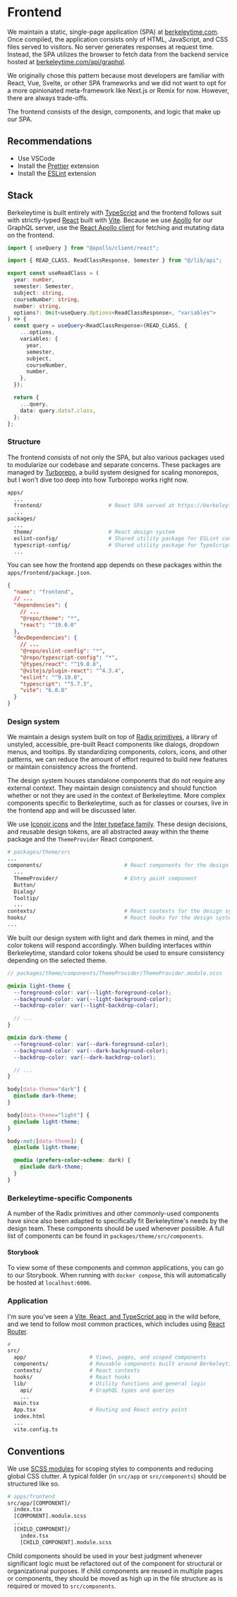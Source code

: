 # Frontend

We maintain a static, single-page application (SPA) at [berkeleytime.com](https://berkeleytime.com). Once compiled, the application consists only of HTML, JavaScript, and CSS files served to visitors. No server generates responses at request time. Instead, the SPA utilizes the browser to fetch data from the backend service hosted at [berkeleytime.com/api/graphql](https://berkeleytime.com/api/graphql).

We originally chose this pattern because most developers are familiar with React, Vue, Svelte, or other SPA frameworks and we did not want to opt for a more opinionated meta-framework like Next.js or Remix for now. However, there are always trade-offs.

The frontend consists of the design, components, and logic that make up our SPA.

## Recommendations

- Use VSCode
- Install the [Prettier](https://marketplace.visualstudio.com/items?itemName=esbenp.prettier-vscode) extension
- Install the [ESLint](https://marketplace.visualstudio.com/items?itemName=dbaeumer.vscode-eslint) extension

## Stack

Berkeleytime is built entirely with [TypeScript](https://www.typescriptlang.org/) and the frontend follows suit with strictly-typed [React](https://react.dev/) built with [Vite](https://vite.dev/). Because we use [Apollo](https://www.apollographql.com/docs) for our GraphQL server, use the [React Apollo client](https://www.apollographql.com/docs/react) for fetching and mutating data on the frontend.

```typescript
import { useQuery } from "@apollo/client/react";

import { READ_CLASS, ReadClassResponse, Semester } from "@/lib/api";

export const useReadClass = (
  year: number,
  semester: Semester,
  subject: string,
  courseNumber: string,
  number: string,
  options?: Omit<useQuery.Options<ReadClassResponse>, "variables">
) => {
  const query = useQuery<ReadClassResponse>(READ_CLASS, {
    ...options,
    variables: {
      year,
      semester,
      subject,
      courseNumber,
      number,
    },
  });

  return {
    ...query,
    data: query.data?.class,
  };
};
```

### Structure

The frontend consists of not only the SPA, but also various packages used to modularize our codebase and separate concerns. These packages are managed by [Turborepo](https://turbo.build/repo/docs), a build system designed for scaling monorepos, but I won't dive too deep into how Turborepo works right now.

```bash
apps/
  ...
  frontend/                     # React SPA served at https://berkeleytime.com
  ...
packages/
  ...
  theme/                        # React design system
  eslint-config/                # Shared utility package for ESLint configuration files
  typescript-config/            # Shared utility package for TypeScript configured files
  ...
```

You can see how the frontend app depends on these packages within the `apps/frontend/package.json`.

```json
{
  "name": "frontend",
  // ...
  "dependencies": {
    // ...
    "@repo/theme": "*",
    "react": "^19.0.0"
  },
  "devDependencies": {
    // ...
    "@repo/eslint-config": "*",
    "@repo/typescript-config": "*",
    "@types/react": "^19.0.8",
    "@vitejs/plugin-react": "^4.3.4",
    "eslint": "^9.19.0",
    "typescript": "^5.7.3",
    "vite": "6.0.8"
  }
}
```

### Design system

We maintain a design system built on top of [Radix primitives](https://www.radix-ui.com/primitives), a library of unstyled, accessible, pre-built React components like dialogs, dropdown menus, and tooltips. By standardizing components, colors, icons, and other patterns, we can reduce the amount of effort required to build new features or maintain consistency across the frontend.

The design system houses standalone components that do not require any external context. They maintain design consistency and should function whether or not they are used in the context of Berkeleytime. More complex components specific to Berkeleytime, such as for classes or courses, live in the frontend app and will be discussed later.

We use [Iconoir icons](https://iconoir.com/) and the [Inter typeface family](https://rsms.me/inter/). These design decisions, and reusable design tokens, are all abstracted away within the theme package and the `ThemeProvider` React component.

```bash
# packages/theme/src
...
components/                          # React components for the design system
  ...
  ThemeProvider/                     # Entry point component
  Button/
  Dialog/
  Tooltip/
  ...
contexts/                            # React contexts for the design system
hooks/                               # React hooks for the design system
...
```

We built our design system with light and dark themes in mind, and the color tokens will respond accordingly. When building interfaces within Berkeleytime, standard color tokens should be used to ensure consistency depending on the selected theme.

```scss
// packages/theme/components/ThemeProvider/ThemeProvider.module.scss

@mixin light-theme {
  --foreground-color: var(--light-foreground-color);
  --background-color: var(--light-background-color);
  --backdrop-color: var(--light-backdrop-color);

  // ...
}

@mixin dark-theme {
  --foreground-color: var(--dark-foreground-color);
  --background-color: var(--dark-background-color);
  --backdrop-color: var(--dark-backdrop-color);

  // ...
}

body[data-theme="dark"] {
  @include dark-theme;
}

body[data-theme="light"] {
  @include light-theme;
}

body:not([data-theme]) {
  @include light-theme;

  @media (prefers-color-scheme: dark) {
    @include dark-theme;
  }
}
```

### Berkeleytime-specific Components

A number of the Radix primitives and other commonly-used components have since also been adapted to specifically fit Berkeleytime's needs by the design team. These components should be used whenever possible. A full list of components can be found in `packages/theme/src/components`. 

#### Storybook

To view some of these components and common applications, you can go to our Storybook. When running with `docker compose`, this will automatically be hosted at `localhost:6006`. 

### Application

I'm sure you've seen a [Vite, React, and TypeScript app](https://vite.dev/guide/#scaffolding-your-first-vite-project) in the wild before, and we tend to follow most common practices, which includes using [React Router](https://reactrouter.com/home).

```bash
#
src/
  app/                    # Views, pages, and scoped components
  components/             # Reusable components built around Berkeleytime
  contexts/               # React contexts
  hooks/                  # React hooks
  lib/                    # Utility functions and general logic
    api/                  # GraphQL types and queries
    ...
  main.tsx
  App.tsx                 # Routing and React entry point
  index.html
  ...
  vite.config.ts
```

## Conventions

We use [SCSS modules](https://vite.dev/guide/features#css-modules) for scoping styles to components and reducing global CSS clutter. A typical folder (in `src/app` or `src/components`) should be structured like so.

```bash
# apps/frontend
src/app/[COMPONENT]/
  index.tsx
  [COMPONENT].module.scss
  ...
  [CHILD_COMPONENT]/
    index.tsx
    [CHILD_COMPONENT].module.scss
```

Child components should be used in your best judgment whenever significant logic must be refactored out of the component for structural or organizational purposes. If child components are reused in multiple pages or components, they should be moved as high up in the file structure as is required or moved to `src/components`.
